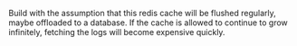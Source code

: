 Build with the assumption that this redis cache will be flushed regularly, maybe offloaded to a database.
If the cache is allowed to continue to grow infinitely, fetching the logs will become expensive quickly.
